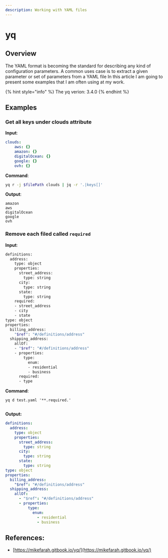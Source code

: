 ```yaml
---
description: Working with YAML files
---
```


# yq

## Overview

The YAML format is becoming the standard for describing any kind of configuration parameters. A common uses case is to extract a given parameter or set of parameters from a YAML file In this article I am going to present some examples that I am often using at my work.

{% hint style="info" %}
The yq verion: 3.4.0
{% endhint %}

## Examples

### Get all keys under clouds attribute

**Input**:

```yaml
clouds:
    aws: {}
    amazon: {}
    digitalOcean: {}
    google: {}
    ovh: {}
```

**Command**:

```bash
yq r -j $filePath clouds | jq -r '.|keys[]'
```

**Output**:

```text
amazon
aws
digitalOcean
google
ovh
```

### Remove each filed called `required`

**Input**:

```bash
definitions:
  address:
    type: object
    properties:
      street_address:
        type: string
      city:
        type: string
      state:
        type: string
    required:
    - street_address
    - city
    - state
type: object
properties:
  billing_address:
    "$ref": "#/definitions/address"
  shipping_address:
    allOf:
    - "$ref": "#/definitions/address"
    - properties:
        type:
          enum:
          - residential
          - business
      required:
      - type
```

**Command**:

```text
yq d test.yaml '**.required.'


```

**Output:**

```yaml
definitions:
  address:
    type: object
    properties:
      street_address:
        type: string
      city:
        type: string
      state:
        type: string
type: object
properties:
  billing_address:
    "$ref": "#/definitions/address"
  shipping_address:
    allOf:
      - "$ref": "#/definitions/address"
      - properties:
          type:
            enum:
              - residential
              - business
```

## References:

* [https://mikefarah.gitbook.io/yq/](https://mikefarah.gitbook.io/yq/)







